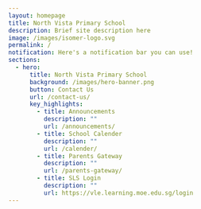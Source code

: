 ```yaml
---
layout: homepage
title: North Vista Primary School
description: Brief site description here
image: /images/isomer-logo.svg
permalink: /
notification: Here's a notification bar you can use!
sections:
  - hero:
      title: North Vista Primary School
      background: /images/hero-banner.png
      button: Contact Us
      url: /contact-us/
      key_highlights:
        - title: Announcements
          description: ""
          url: /announcements/
        - title: School Calender
          description: ""
          url: /calender/
        - title: Parents Gateway
          description: ""
          url: /parents-gateway/
        - title: SLS Login
          description: ""
          url: https://vle.learning.moe.edu.sg/login
---
```

